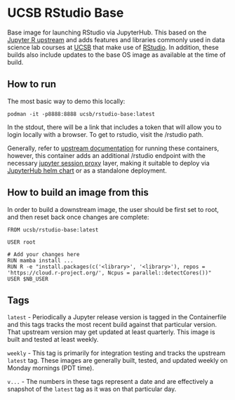 UCSB RStudio Base
=================

Base image for launching RStudio via JupyterHub.  This based on the [Jupyter R upstream](https://hub.docker.com/r/jupyter/r-notebook) and adds features and libraries commonly used in data science lab courses at [UCSB](https://ucsb.edu) that make use of [RStudio](https://www.rstudio.com/).  In addition, these builds also include updates to the base OS image as available at the time of build.

## How to run

The most basic way to demo this locally: 

`podman -it -p8888:8888 ucsb/rstudio-base:latest`

In the stdout, there will be a link that includes a token that will allow you to login locally with a browser.  To get to rstudio, visit the /rstudio path.

Generally, refer to [upstream documentation](https://jupyter-docker-stacks.readthedocs.io/en/latest/) for running these containers, however, this container adds an additional /rstudio endpoint with the necessary [jupyter session proxy](https://github.com/jupyterhub/jupyter-rsession-proxy) layer, making it suitable to deploy via [JupyterHub helm chart](https://zero-to-jupyterhub.readthedocs.io/en/latest/) or as a standalone deployment.

## How to build an image from this

In order to build a downstream image, the user should be first set to root, and then reset back once changes are complete:

```
FROM ucsb/rstudio-base:latest

USER root

# Add your changes here
RUN mamba install ...
RUN R -e "install.packages(c('<library>', '<library>'), repos = 'https://cloud.r-project.org/', Ncpus = parallel::detectCores())"
USER $NB_USER
```

## Tags

`latest` - Periodically a Jupyter release version is tagged in the Containerfile and this tags tracks the most recent build against that particular version.  That upstream version may get updated at least quarterly.  This image is built and tested at least weekly.

`weekly` - This tag is primarily for integration testing and tracks the upstream `latest` tag.  These images are generally built, tested, and updated weekly on Monday mornings (PDT time).

`v...` - The numbers in these tags represent a date and are effectively a snapshot of the `latest` tag as it was on that particular day.  
